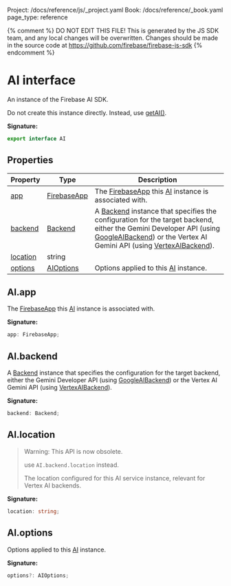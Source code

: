 Project: /docs/reference/js/_project.yaml
Book: /docs/reference/_book.yaml
page_type: reference

{% comment %}
DO NOT EDIT THIS FILE!
This is generated by the JS SDK team, and any local changes will be
overwritten. Changes should be made in the source code at
https://github.com/firebase/firebase-js-sdk
{% endcomment %}

# AI interface
An instance of the Firebase AI SDK.

Do not create this instance directly. Instead, use [getAI()](./ai.md#getai_a94a413)<!-- -->.

<b>Signature:</b>

```typescript
export interface AI 
```

## Properties

|  Property | Type | Description |
|  --- | --- | --- |
|  [app](./ai.ai.md#aiapp) | [FirebaseApp](./app.firebaseapp.md#firebaseapp_interface) | The [FirebaseApp](./app.firebaseapp.md#firebaseapp_interface) this [AI](./ai.ai.md#ai_interface) instance is associated with. |
|  [backend](./ai.ai.md#aibackend) | [Backend](./ai.backend.md#backend_class) | A [Backend](./ai.backend.md#backend_class) instance that specifies the configuration for the target backend, either the Gemini Developer API (using [GoogleAIBackend](./ai.googleaibackend.md#googleaibackend_class)<!-- -->) or the Vertex AI Gemini API (using [VertexAIBackend](./ai.vertexaibackend.md#vertexaibackend_class)<!-- -->). |
|  [location](./ai.ai.md#ailocation) | string |  |
|  [options](./ai.ai.md#aioptions) | [AIOptions](./ai.aioptions.md#aioptions_interface) | Options applied to this [AI](./ai.ai.md#ai_interface) instance. |

## AI.app

The [FirebaseApp](./app.firebaseapp.md#firebaseapp_interface) this [AI](./ai.ai.md#ai_interface) instance is associated with.

<b>Signature:</b>

```typescript
app: FirebaseApp;
```

## AI.backend

A [Backend](./ai.backend.md#backend_class) instance that specifies the configuration for the target backend, either the Gemini Developer API (using [GoogleAIBackend](./ai.googleaibackend.md#googleaibackend_class)<!-- -->) or the Vertex AI Gemini API (using [VertexAIBackend](./ai.vertexaibackend.md#vertexaibackend_class)<!-- -->).

<b>Signature:</b>

```typescript
backend: Backend;
```

## AI.location

> Warning: This API is now obsolete.
> 
> use `AI.backend.location` instead.
> 
> The location configured for this AI service instance, relevant for Vertex AI backends.
> 

<b>Signature:</b>

```typescript
location: string;
```

## AI.options

Options applied to this [AI](./ai.ai.md#ai_interface) instance.

<b>Signature:</b>

```typescript
options?: AIOptions;
```
